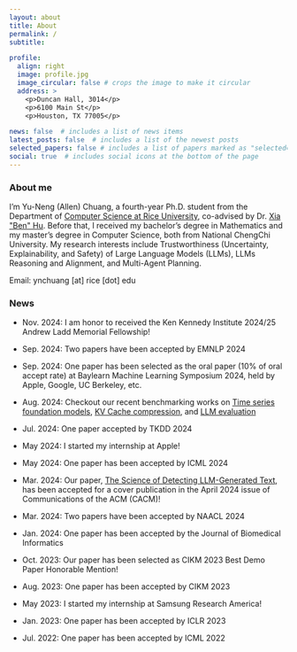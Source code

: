 ```yaml
---
layout: about
title: About
permalink: /
subtitle:

profile:
  align: right
  image: profile.jpg
  image_circular: false # crops the image to make it circular
  address: >
    <p>Duncan Hall, 3014</p>
    <p>6100 Main St</p>
    <p>Houston, TX 77005</p>

news: false  # includes a list of news items
latest_posts: false  # includes a list of the newest posts
selected_papers: false # includes a list of papers marked as "selected={true}"
social: true  # includes social icons at the bottom of the page
---
```


### About me

I’m Yu-Neng (Allen) Chuang, a fourth-year Ph.D. student from the Department of [Computer Science at Rice University](https://cs.rice.edu/), co-advised by Dr. [Xia "Ben" Hu](https://cs.rice.edu/~xh37/index.html). Before that, I received my bachelor’s degree in Mathematics and my master’s degree in Computer Science, both from National ChengChi University. My research interests include Trustworthiness (Uncertainty, Explainability, and Safety) of Large Language Models (LLMs), LLMs Reasoning and Alignment, and Multi-Agent Planning.

Email: ynchuang [at] rice [dot] edu

### News
- Nov. 2024: I am honor to received the Ken Kennedy Institute 2024/25 Andrew Ladd Memorial Fellowship!

- Sep. 2024: Two papers have been accepted by EMNLP 2024 

- Sep. 2024: One paper has been selected as the oral paper (10% of oral accept rate) at Baylearn Machine Learning Symposium 2024, held by Apple, Google, UC Berkeley, etc.

- Aug. 2024: Checkout our recent benchmarking works on [Time series foundation models](https://arxiv.org/abs/2406.14045), [KV Cache compression](https://arxiv.org/abs/2407.01527), and [LLM evaluation](https://arxiv.org/abs/2408.13704)

- Jul. 2024: One paper accepted by TKDD 2024

- May 2024: I started my internship at Apple!

- May 2024: One paper has been accepted by ICML 2024

- Mar. 2024: Our paper, [The Science of Detecting LLM-Generated Text](https://cacm.acm.org/research/the-science-of-detecting-llm-generated-text/), has been accepted for a cover publication in the April 2024 issue of Communications of the ACM (CACM)!

- Mar. 2024: Two papers have been accepted by NAACL 2024

- Jan. 2024: One paper has been accepted by the Journal of Biomedical Informatics

- Oct. 2023: Our paper has been selected as CIKM 2023 Best Demo Paper Honorable Mention!

- Aug. 2023: One paper has been accepted by CIKM 2023

- May 2023: I started my internship at Samsung Research America!

- Jan. 2023: One paper has been accepted by ICLR 2023

- Jul. 2022: One paper has been accepted by ICML 2022

<!-- - Aug. 2020: One paper has been accepted by CIKM 2020

- May 2020: One paper has been accepted by UAI 2020
 -->
